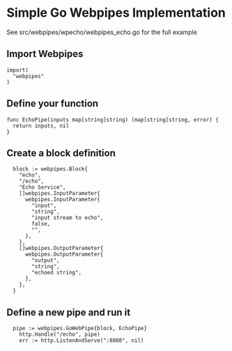 Simple Go Webpipes Implementation
=================================

See src/webpipes/wpecho/webpipes_echo.go for the full example

Import Webpipes
---------------
```
import(
  "webpipes"
)
```

Define your function
--------------------

```
func EchoPipe(inputs map[string]string) (map[string]string, error) {
  return inputs, nil
}
```

Create a block definition
-------------------------
```
  block := webpipes.Block{
    "echo",
    "/echo",
    "Echo Service",
    []webpipes.InputParameter{
      webpipes.InputParameter{
        "input",
        "string",
        "input stream to echo",
        false,
        "",
      },
    },
    []webpipes.OutputParameter{
      webpipes.OutputParameter{
        "output",
        "string",
        "echoed string",
      },
    },
  }
```

Define a new pipe and run it
----------------------------
```
  pipe := webpipes.GoWebPipe{block, EchoPipe}
	http.Handle("/echo", pipe)
	err := http.ListenAndServe(":8080", nil)
```
